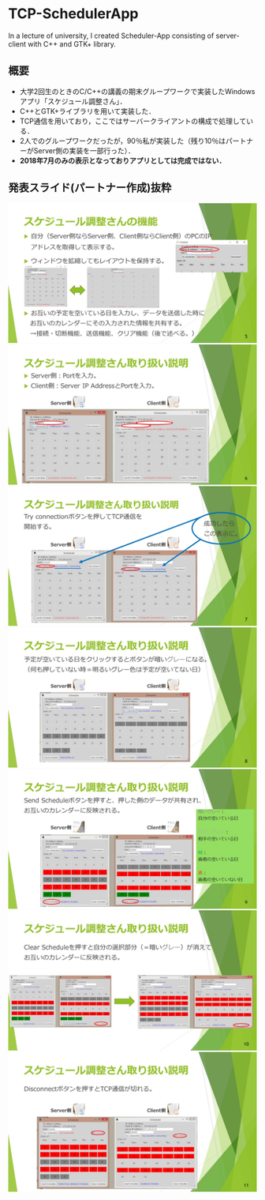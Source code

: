 # TCP-SchedulerApp
In a lecture of university, I created Scheduler-App consisting of server-client with C++ and GTK+ library.

## 概要
- 大学2回生のときのC/C++の講義の期末グループワークで実装したWindowsアプリ「スケジュール調整さん」．
- C++とGTK+ライブラリを用いて実装した．
- TCP通信を用いており，ここではサーバークライアントの構成で処理している．
- 2人でのグループワークだったが，90％私が実装した（残り10％はパートナーがServer側の実装を一部行った）．
- **2018年7月のみの表示となっておりアプリとしては完成ではない．**

## 発表スライド(パートナー作成)抜粋
![slide1](https://github.com/KagenoMoheji/TCP-SchedulerApp/blob/others/slides/slide4.JPG)
![slide2](https://github.com/KagenoMoheji/TCP-SchedulerApp/blob/others/slides/slide5.JPG)
![slide3](https://github.com/KagenoMoheji/TCP-SchedulerApp/blob/others/slides/slide6.JPG)
![slide4](https://github.com/KagenoMoheji/TCP-SchedulerApp/blob/others/slides/slide7.JPG)
![slide5](https://github.com/KagenoMoheji/TCP-SchedulerApp/blob/others/slides/slide8.JPG)
![slide6](https://github.com/KagenoMoheji/TCP-SchedulerApp/blob/others/slides/slide9.JPG)
![slide7](https://github.com/KagenoMoheji/TCP-SchedulerApp/blob/others/slides/slide10.JPG)